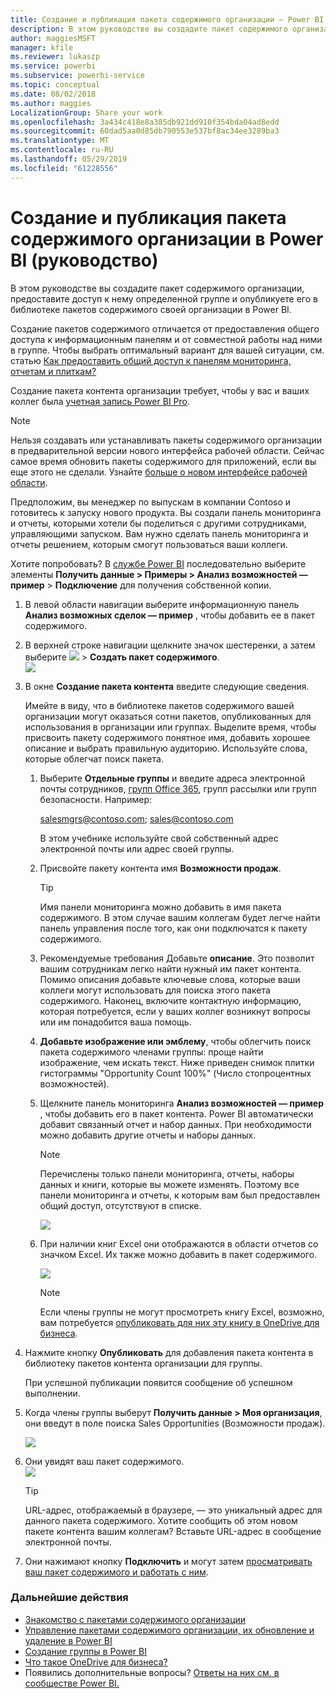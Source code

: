 ```yaml
---
title: Создание и публикация пакета содержимого организации — Power BI
description: В этом руководстве вы создадите пакет содержимого организации, предоставите доступ к нему только определенной группе и опубликуете его в библиотеке пакетов содержимого в Power BI в своей организации.
author: maggiesMSFT
manager: kfile
ms.reviewer: lukaszp
ms.service: powerbi
ms.subservice: powerbi-service
ms.topic: conceptual
ms.date: 08/02/2018
ms.author: maggies
LocalizationGroup: Share your work
ms.openlocfilehash: 3a434c418e8a385db921dd910f354bda04ad8edd
ms.sourcegitcommit: 60dad5aa0d85db790553e537bf8ac34ee3289ba3
ms.translationtype: MT
ms.contentlocale: ru-RU
ms.lasthandoff: 05/29/2019
ms.locfileid: "61228556"
---
```

# <a name="create-and-publish-a-power-bi-organizational-content-pack-tutorial"></a>Создание и публикация пакета содержимого организации в Power BI (руководство)

В этом руководстве вы создадите пакет содержимого организации, предоставите доступ к нему определенной группе и опубликуете его в библиотеке пакетов содержимого своей организации в Power BI.

Создание пакетов содержимого отличается от предоставления общего доступа к информационным панелям и от совместной работы над ними в группе. Чтобы выбрать оптимальный вариант для вашей ситуации, см. статью [Как предоставить общий доступ к панелям мониторинга, отчетам и плиткам?](service-how-to-collaborate-distribute-dashboards-reports.md)

Создание пакета контента организации требует, чтобы у вас и ваших коллег была [учетная запись Power BI Pro](https://powerbi.microsoft.com/pricing). 

> [!NOTE]
> Нельзя создавать или устанавливать пакеты содержимого организации в предварительной версии нового интерфейса рабочей области. Сейчас самое время обновить пакеты содержимого для приложений, если вы еще этого не сделали. Узнайте [больше о новом интерфейсе рабочей области](service-create-the-new-workspaces.md).
> 

Предположим, вы менеджер по выпускам в компании Contoso и готовитесь к запуску нового продукта.  Вы создали панель мониторинга и отчеты, которыми хотели бы поделиться с другими сотрудниками, управляющими запуском. Вам нужно сделать панель мониторинга и отчеты решением, которым смогут пользоваться ваши коллеги. 

Хотите попробовать? В [службе Power BI](https://powerbi.com) последовательно выберите элементы **Получить данные > Примеры > Анализ возможностей — пример** > **Подключение** для получения собственной копии. 

1. В левой области навигации выберите информационную панель **Анализ возможных сделок — пример** , чтобы добавить ее в пакет содержимого.
2. В верхней строке навигации щелкните значок шестеренки, а затем выберите ![](media/service-organizational-content-pack-create-and-publish/cog.png) > **Создать пакет содержимого**.    
   ![](media/service-organizational-content-pack-create-and-publish/pbi_create_contpk.png)
3. В окне **Создание пакета контента** введите следующие сведения.  
   
   Имейте в виду, что в библиотеке пакетов содержимого вашей организации могут оказаться сотни пакетов, опубликованных для использования в организации или группах. Выделите время, чтобы присвоить пакету содержимого понятное имя, добавить хорошее описание и выбрать правильную аудиторию.  Используйте слова, которые облегчат поиск пакета.
   
   1. Выберите **Отдельные группы** и введите адреса электронной почты сотрудников, [групп Office 365](https://support.office.com/article/Create-a-group-in-Office-365-7124dc4c-1de9-40d4-b096-e8add19209e9), групп рассылки или групп безопасности. Например:
      
        salesmgrs@contoso.com; sales@contoso.com
      
      В этом учебнике используйте свой собственный адрес электронной почты или адрес своей группы.
   
   2. Присвойте пакету контента имя **Возможности продаж**.
   
      > [!TIP]
      > Имя панели мониторинга можно добавить в имя пакета содержимого. В этом случае вашим коллегам будет легче найти панель управления после того, как они подключатся к пакету содержимого.
      > 
      > 
   
   3. Рекомендуемые требования Добавьте **описание**. Это позволит вашим сотрудникам легко найти нужный им пакет контента. Помимо описания добавьте ключевые слова, которые ваши коллеги могут использовать для поиска этого пакета содержимого. Наконец, включите контактную информацию, которая потребуется, если у ваших коллег возникнут вопросы или им понадобится ваша помощь.
   
   4. **Добавьте изображение или эмблему**, чтобы облегчить поиск пакета содержимого членами группы: проще найти изображение, чем искать текст. Ниже приведен снимок плитки гистограммы "Opportunity Count 100%" (Число стопроцентных возможностей).
   
   5. Щелкните панель мониторинга **Анализ возможностей — пример** , чтобы добавить его в пакет контента.  Power BI автоматически добавит связанный отчет и набор данных. При необходимости можно добавить другие отчеты и наборы данных.
   
      > [!NOTE]
      >  Перечислены только панели мониторинга, отчеты, наборы данных и книги, которые вы можете изменять. Поэтому все панели мониторинга и отчеты, к которым вам был предоставлен общий доступ, отсутствуют в списке.
      > 
      > 
   
      ![](media/service-organizational-content-pack-create-and-publish/cpwindow.png) 
   
   6. При наличии книг Excel они отображаются в области отчетов со значком Excel. Их также можно добавить в пакет содержимого.
   
      ![](media/service-organizational-content-pack-create-and-publish/pbi_orgcontpkexcel.png)
   
      > [!NOTE]
      > Если члены группы не могут просмотреть книгу Excel, возможно, вам потребуется [опубликовать для них эту книгу в OneDrive для бизнеса](https://support.office.com/article/Share-documents-or-folders-in-Office-365-1fe37332-0f9a-4719-970e-d2578da4941c).
      > 
      > 
4. Нажмите кнопку **Опубликовать** для добавления пакета контента в библиотеку пакетов контента организации для группы.  
   
   При успешной публикации появится сообщение об успешном выполнении. 
5. Когда члены группы выберут **Получить данные > Моя организация**, они введут в поле поиска Sales Opportunities (Возможности продаж).
   
   ![](media/service-organizational-content-pack-create-and-publish/cp_searchbox.png) 
6. Они увидят ваш пакет содержимого.  
   ![](media/service-organizational-content-pack-create-and-publish/powerbi-find-content-pack-organization.png) 
   
   > [!TIP]
   > URL-адрес, отображаемый в браузере, — это уникальный адрес для данного пакета содержимого.  Хотите сообщить об этом новом пакете контента вашим коллегам?  Вставьте URL-адрес в сообщение электронной почты.
   > 
   > 
7. Они нажимают кнопку **Подключить** и могут затем [просматривать ваш пакет содержимого и работать с ним](service-organizational-content-pack-copy-refresh-access.md). 

### <a name="next-steps"></a>Дальнейшие действия
* [Знакомство с пакетами содержимого организации](service-organizational-content-pack-introduction.md)  
* [Управление пакетами содержимого организации, их обновление и удаление в Power BI](service-organizational-content-pack-manage-update-delete.md)  
* [Создание группы в Power BI](service-create-distribute-apps.md)  
* [Что такое OneDrive для бизнеса?](https://support.office.com/article/What-is-OneDrive-for-Business-187f90af-056f-47c0-9656-cc0ddca7fdc2)
* Появились дополнительные вопросы? [Ответы на них см. в сообществе Power BI.](http://community.powerbi.com/)

